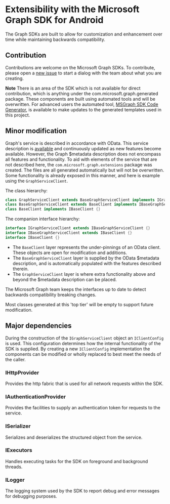# Extensibility with the Microsoft Graph SDK for Android

The Graph SDKs are built to allow for customization and enhancement over time while maintaining backwards compatibility.

## Contribution

Contributions are welcome on the Microsoft Graph SDKs. To contribute, please open a [new issue](https://github.com/microsoftgraph/msgraph-sdk-android/issues/new) to start a dialog with the team about what you are creating.

__Note__ There is an area of the SDK which is not available for direct contribution, which is anything under the com.microsoft.graph.generated package. These components are built using automated tools and will be overwritten. For advanced users the automated tool, [MSGraph SDK Code Generator](https://github.com/microsoftgraph/MSGraph-SDK-Code-Generator), is available to make updates to the generated templates used in this project.

## Minor modification

Graph's service is described in accordance with OData. This service description is [available](https://graph.microsoft.com/v1.0/$metadata) and continuously updated as new features become available. However, the Graph $metadata description does not encompass all features and functionality. To aid with elements of the service that are not described here, the `com.microsoft.graph.extensions` package was created. The files are all generated automatically but will not be overwritten. Some functionality is already exposed in this manner, and here is example using the `GraphServiceClient`.

The class hierarchy:

```java
class GraphServiceClient extends BaseGraphServiceClient implements IGraphServiceClient {}
class BaseGraphServiceClient extends BaseClient implements IBaseGraphServiceClient {}
class BaseClient implements IBaseClient {}
```
The companion interface hierarchy:

```java
interface IGraphServiceClient extends IBaseGraphServiceClient {}
interface IBaseGraphServiceClient extends IBaseClient {}
interface IBaseClient {}
```

- The `BaseClient` layer represents the under-pinnings of an OData client. These objects are open for modification and additions.
- The `BaseGraphServiceClient` layer is supplied by the OData $metadata description, and is automatically populated with the features described therein.
- The `GraphServiceClient` layer is where extra functionality above and beyond the $metadata description can be placed.

The Microsoft Graph team keeps the interfaces up to date to detect backwards compatibility breaking changes.

Most classes generated at this 'top tier' will be empty to support future modification.

## Major dependencies

During the construction of the `IGraphServiceClient` object an `IClientConfig` is used. This configuration determines how the internal functionality of the SDK is supplied. By creating a new  `IClientConfig` implementation the components can be modified or wholly replaced to best meet the needs of the caller.

### IHttpProvider

Provides the http fabric that is used for all network requests within the SDK.

### IAuthenticationProvider

Provides the facilities to supply an authentication token for requests to the service.

### ISerializer

Serializes and deserializes the structured object from the service.

### IExecutors

Handles executing tasks for the SDK on foreground and background threads.

### ILogger

The logging system used by the SDK to report debug and error messages for debugging purposes.
